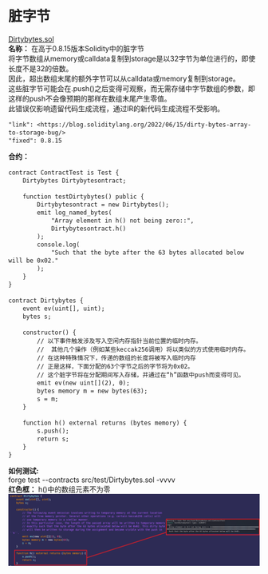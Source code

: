 # 脏字节 
[Dirtybytes.sol](https://github.com/SunWeb3Sec/DeFiVulnLabs/blob/main/src/test/Dirtybytes.sol)   
**名称：** 在高于0.8.15版本Solidity中的脏字节  
将字节数组从memory或calldata复制到storage是以32字节为单位进行的，即使长度不是32的倍数。  
因此，超出数组末尾的额外字节可以从calldata或memory复制到storage。  
这些脏字节可能会在.push()之后变得可观察，而无需存储中字节数组的参数，即这样的push不会像预期的那样在数组末尾产生零值。  
此错误仅影响遗留代码生成流程，通过IR的新代码生成流程不受影响。  
```
"link": <https://blog.soliditylang.org/2022/06/15/dirty-bytes-array-to-storage-bug/>
"fixed": 0.8.15
``` 
**合约：**  
```
contract ContractTest is Test {
    Dirtybytes Dirtybytesontract;

    function testDirtybytes() public {
        Dirtybytesontract = new Dirtybytes();
        emit log_named_bytes(
            "Array element in h() not being zero::",
            Dirtybytesontract.h()
        );
        console.log(
            "Such that the byte after the 63 bytes allocated below will be 0x02."
        );
    }
}

contract Dirtybytes {
    event ev(uint[], uint);
    bytes s;

    constructor() {
        // 以下事件触发涉及写入空闲内存指针当前位置的临时内存。
        //  其他几个操作（例如某些keccak256调用）将以类似的方式使用临时内存。
        // 在这种特殊情况下，传递的数组的长度将被写入临时内存
        // 正是这样，下面分配的63个字节之后的字节将为0x02。  
        // 这个脏字节将在分配期间写入存储，并通过在“h”函数中push而变得可见。
        emit ev(new uint[](2), 0);
        bytes memory m = new bytes(63);
        s = m;
    }

    function h() external returns (bytes memory) {
        s.push();
        return s;
    }
}
```  
**如何测试:**   
forge test --contracts src/test/Dirtybytes.sol -vvvv  
**红色框：** h()中的数组元素不为零  
![Alt text](image-21.png)
